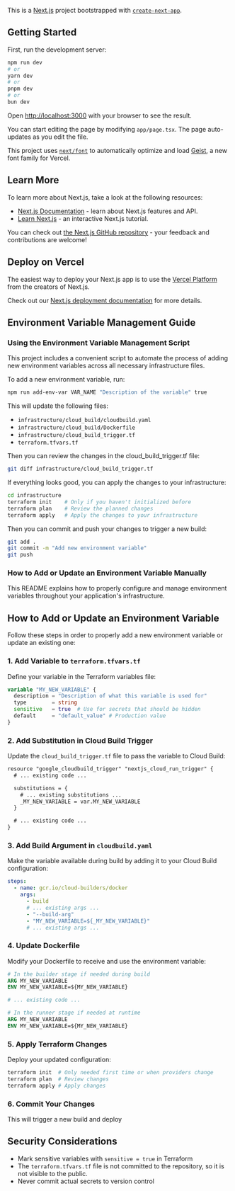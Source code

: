 This is a [Next.js](https://nextjs.org) project bootstrapped with [`create-next-app`](https://nextjs.org/docs/app/api-reference/cli/create-next-app).

## Getting Started

First, run the development server:

```bash
npm run dev
# or
yarn dev
# or
pnpm dev
# or
bun dev
```

Open [http://localhost:3000](http://localhost:3000) with your browser to see the result.

You can start editing the page by modifying `app/page.tsx`. The page auto-updates as you edit the file.

This project uses [`next/font`](https://nextjs.org/docs/app/building-your-application/optimizing/fonts) to automatically optimize and load [Geist](https://vercel.com/font), a new font family for Vercel.

## Learn More

To learn more about Next.js, take a look at the following resources:

- [Next.js Documentation](https://nextjs.org/docs) - learn about Next.js features and API.
- [Learn Next.js](https://nextjs.org/learn) - an interactive Next.js tutorial.

You can check out [the Next.js GitHub repository](https://github.com/vercel/next.js) - your feedback and contributions are welcome!

## Deploy on Vercel

The easiest way to deploy your Next.js app is to use the [Vercel Platform](https://vercel.com/new?utm_medium=default-template&filter=next.js&utm_source=create-next-app&utm_campaign=create-next-app-readme) from the creators of Next.js.

Check out our [Next.js deployment documentation](https://nextjs.org/docs/app/building-your-application/deploying) for more details.

## Environment Variable Management Guide

### Using the Environment Variable Management Script

This project includes a convenient script to automate the process of adding new environment variables across all necessary infrastructure files.

To add a new environment variable, run:

```bash
npm run add-env-var VAR_NAME "Description of the variable" true
```

This will update the following files:

- `infrastructure/cloud_build/cloudbuild.yaml`
- `infrastructure/cloud_build/Dockerfile`
- `infrastructure/cloud_build_trigger.tf`
- `terraform.tfvars.tf`

Then you can review the changes in the cloud_build_trigger.tf file:

```bash
git diff infrastructure/cloud_build_trigger.tf
```

If everything looks good, you can apply the changes to your infrastructure:

```bash
cd infrastructure
terraform init    # Only if you haven't initialized before
terraform plan    # Review the planned changes
terraform apply   # Apply the changes to your infrastructure
```

Then you can commit and push your changes to trigger a new build:

```bash
git add .
git commit -m "Add new environment variable"
git push
```

### How to Add or Update an Environment Variable Manually

This README explains how to properly configure and manage environment variables throughout your application's infrastructure.

## How to Add or Update an Environment Variable

Follow these steps in order to properly add a new environment variable or update an existing one:

### 1. Add Variable to `terraform.tfvars.tf`

Define your variable in the Terraform variables file:

```terraform
variable "MY_NEW_VARIABLE" {
  description = "Description of what this variable is used for"
  type        = string
  sensitive   = true  # Use for secrets that should be hidden
  default     = "default_value" # Production value
}
```

### 2. Add Substitution in Cloud Build Trigger

Update the `cloud_build_trigger.tf` file to pass the variable to Cloud Build:

```terraform:README.md
resource "google_cloudbuild_trigger" "nextjs_cloud_run_trigger" {
  # ... existing code ...

  substitutions = {
    # ... existing substitutions ...
    _MY_NEW_VARIABLE = var.MY_NEW_VARIABLE
  }

  # ... existing code ...
}
```

### 3. Add Build Argument in `cloudbuild.yaml`

Make the variable available during build by adding it to your Cloud Build configuration:

```yaml
steps:
  - name: gcr.io/cloud-builders/docker
    args:
      - build
      # ... existing args ...
      - "--build-arg"
      - "MY_NEW_VARIABLE=${_MY_NEW_VARIABLE}"
      # ... existing args ...
```

### 4. Update Dockerfile

Modify your Dockerfile to receive and use the environment variable:

```dockerfile
# In the builder stage if needed during build
ARG MY_NEW_VARIABLE
ENV MY_NEW_VARIABLE=${MY_NEW_VARIABLE}

# ... existing code ...

# In the runner stage if needed at runtime
ARG MY_NEW_VARIABLE
ENV MY_NEW_VARIABLE=${MY_NEW_VARIABLE}
```

### 5. Apply Terraform Changes

Deploy your updated configuration:

```bash
terraform init  # Only needed first time or when providers change
terraform plan  # Review changes
terraform apply # Apply changes
```

### 6. Commit Your Changes

This will trigger a new build and deploy

## Security Considerations

- Mark sensitive variables with `sensitive = true` in Terraform
- The `terraform.tfvars.tf` file is not committed to the repository, so it is not visible to the public.
- Never commit actual secrets to version control
